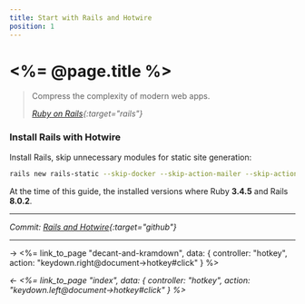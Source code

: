 ```yaml
---
title: Start with Rails and Hotwire
position: 1
---
```


# <%= @page.title %>

> Compress the complexity of modern web apps.
>
> _[Ruby on Rails](https://rubyonrails.org){:target="rails"}_

### Install Rails with Hotwire

Install Rails, skip unnecessary modules for static site generation:

```sh
rails new rails-static --skip-docker --skip-action-mailer --skip-action-mailbox --skip-action-text --skip-active-record --skip-active-job --skip-active-storage --skip-action-cable --skip-jbuilder --skip-test --skip-system-test --skip-thruster --skip-ci --skip-kamal --skip-solid
```

At the time of this guide, the installed versions where Ruby **3.4.5** and Rails **8.0.2**.

---

_Commit: [Rails and Hotwire](https://github.com/fcatuhe/rails-static/commit/21e4399611551edd30834e59b493525fc4359e95){:target="github"}_

---

→ <%= link_to_page "decant-and-kramdown", data: { controller: "hotkey", action: "keydown.right@document->hotkey#click" } %>

_← <%= link_to_page "index", data: { controller: "hotkey", action: "keydown.left@document->hotkey#click" } %>_
